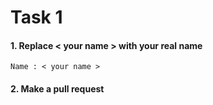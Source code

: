 # Task 1

#### 1. Replace < your name > with your real name

```
Name : < your name >  
```

#### 2. Make a pull request
